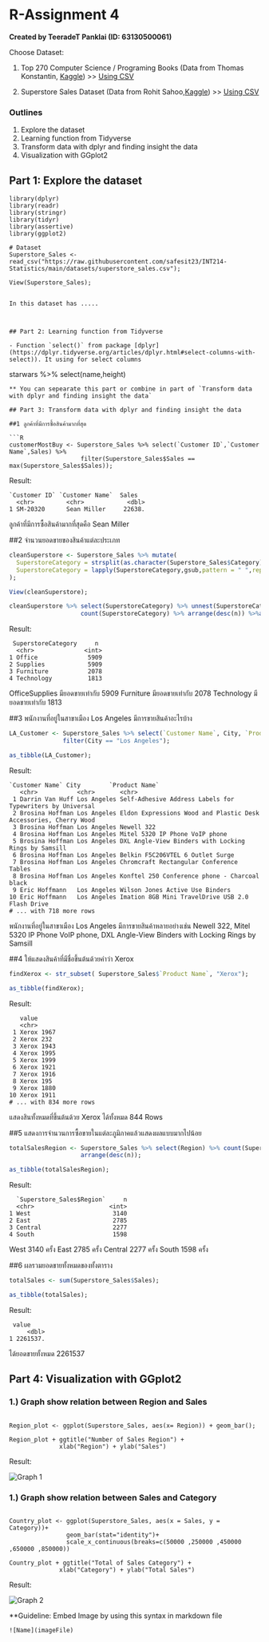 # R-Assignment 4

**Created by TeeradeT Panklai (ID: 63130500061)**

Choose Dataset:
1. Top 270 Computer Science / Programing Books (Data from Thomas Konstantin, [Kaggle](https://www.kaggle.com/thomaskonstantin/top-270-rated-computer-science-programing-books)) >> [Using CSV](https://raw.githubusercontent.com/safesit23/INT214-Statistics/main/datasets/prog_book.csv)

2. Superstore Sales Dataset (Data from Rohit Sahoo,[Kaggle](https://www.kaggle.com/rohitsahoo/sales-forecasting)) >> [Using CSV](https://raw.githubusercontent.com/safesit23/INT214-Statistics/main/datasets/superstore_sales.csv)


### Outlines
1. Explore the dataset
2. Learning function from Tidyverse
3. Transform data with dplyr and finding insight the data
4. Visualization with GGplot2

## Part 1: Explore the dataset

```
library(dplyr)
library(readr)
library(stringr)
library(tidyr)
library(assertive)
library(ggplot2)

# Dataset
Superstore_Sales <- read_csv("https://raw.githubusercontent.com/safesit23/INT214-Statistics/main/datasets/superstore_sales.csv");

View(Superstore_Sales);


In this dataset has .....



## Part 2: Learning function from Tidyverse

- Function `select()` from package [dplyr](https://dplyr.tidyverse.org/articles/dplyr.html#select-columns-with-select)). It using for select columns

```
starwars %>% select(name,height)
```
** You can sepearate this part or combine in part of `Transform data with dplyr and finding insight the data`

## Part 3: Transform data with dplyr and finding insight the data

##1 ลูกค้าที่มีการซื้อสินค้ามากที่สุด

```R
customerMostBuy <- Superstore_Sales %>% select(`Customer ID`,`Customer Name`,Sales) %>% 
                    filter(Superstore_Sales$Sales == max(Superstore_Sales$Sales));
```

Result:

```
`Customer ID` `Customer Name`  Sales
  <chr>         <chr>            <dbl>
1 SM-20320      Sean Miller     22638.
```
ลูกค้าที่มีการซื้อสินค้ามากที่สุดคือ Sean Miller

##2 จำนวนยอดขายของสินค้าแต่ละประเภท

```R
cleanSuperstore <- Superstore_Sales %>% mutate(
  SuperstoreCategory = strsplit(as.character(Superstore_Sales$Category)," "),
  SuperstoreCategory = lapply(SuperstoreCategory,gsub,pattern = " ",replacement= "")
);

View(cleanSuperstore);

cleanSuperstore %>% select(SuperstoreCategory) %>% unnest(SuperstoreCategory)%>%
                    count(SuperstoreCategory) %>% arrange(desc(n)) %>%as_tibble();

```

Result:

```
 SuperstoreCategory     n
  <chr>              <int>
1 Office              5909
2 Supplies            5909
3 Furniture           2078
4 Technology          1813
```
OfficeSupplies มียอดขายเท่ากับ 5909
Furniture มียอดขายเท่ากับ 2078
Technology มียอดขายเท่ากับ 1813

##3 พนักงานที่อยู่ในสาขาเมือง Los Angeles มีการขายสินค้าอะไรบ้าง

```R
LA_Customer <- Superstore_Sales %>% select(`Customer Name`, City, `Product Name`) %>% 
               filter(City == "Los Angeles");

as_tibble(LA_Customer);
```

Result:

```
`Customer Name` City        `Product Name`                                                  
   <chr>           <chr>       <chr>                                                           
 1 Darrin Van Huff Los Angeles Self-Adhesive Address Labels for Typewriters by Universal       
 2 Brosina Hoffman Los Angeles Eldon Expressions Wood and Plastic Desk Accessories, Cherry Wood
 3 Brosina Hoffman Los Angeles Newell 322                                                      
 4 Brosina Hoffman Los Angeles Mitel 5320 IP Phone VoIP phone                                  
 5 Brosina Hoffman Los Angeles DXL Angle-View Binders with Locking Rings by Samsill            
 6 Brosina Hoffman Los Angeles Belkin F5C206VTEL 6 Outlet Surge                                
 7 Brosina Hoffman Los Angeles Chromcraft Rectangular Conference Tables                        
 8 Brosina Hoffman Los Angeles Konftel 250 Conference phone - Charcoal black                   
 9 Eric Hoffmann   Los Angeles Wilson Jones Active Use Binders                                 
10 Eric Hoffmann   Los Angeles Imation 8GB Mini TravelDrive USB 2.0 Flash Drive                
# ... with 718 more rows
```
พนักงานที่อยู่ในสาขาเมือง Los Angeles มีการขายสินค้าหลายอย่างเช่น  Newell 322, Mitel 5320 IP Phone VoIP phone, DXL Angle-View Binders with Locking Rings by Samsill  

##4 ให้แสดงสินค้าที่มีชื่อขึ้นต้นด้วยคำว่า Xerox 

```R
findXerox <- str_subset( Superstore_Sales$`Product Name`, "Xerox");

as_tibble(findXerox);
```

Result:

```
   value     
   <chr>     
 1 Xerox 1967
 2 Xerox 232 
 3 Xerox 1943
 4 Xerox 1995
 5 Xerox 1999
 6 Xerox 1921
 7 Xerox 1916
 8 Xerox 195 
 9 Xerox 1880
10 Xerox 1911
# ... with 834 more rows
```
แสดงสินทั้งหมดที่ขึ้นต้นด้วย Xerox ได้ทั้งหมด 844 Rows

##5 แสดงการจำนวนการซื้อขายในแต่ละภูมิภาคแล้วแสดงผลแบบมากไปน้อย

```R
totalSalesRegion <- Superstore_Sales %>% select(Region) %>% count(Superstore_Sales$Region) %>% 
                    arrange(desc(n));

as_tibble(totalSalesRegion);
```

Result:

```
  `Superstore_Sales$Region`     n
  <chr>                     <int>
1 West                       3140
2 East                       2785
3 Central                    2277
4 South                      1598
```
West 3140 ครั้ง
East 2785 ครั้ง
Central 2277 ครั้ง
South 1598 ครั้ง

##6 ผลรวมยอดขายทั้งหมดของทั้งตาราง

```R
totalSales <- sum(Superstore_Sales$Sales);

as_tibble(totalSales);
```

Result:

```
 value
     <dbl>
1 2261537.
```
ได้ยอดขายทั้งหมด 2261537 

## Part 4: Visualization with GGplot2
### 1.) Graph show relation between Region and Sales
```

Region_plot <- ggplot(Superstore_Sales, aes(x= Region)) + geom_bar(); 

Region_plot + ggtitle("Number of Sales Region") +
              xlab("Region") + ylab("Sales")
```
Result:

![Graph 1](RegionPlot.png)

### 1.) Graph show relation between Sales and Category
```

Country_plot <- ggplot(Superstore_Sales, aes(x = Sales, y = Category))+
                geom_bar(stat="identity")+
                scale_x_continuous(breaks=c(50000 ,250000 ,450000 ,650000 ,850000))

Country_plot + ggtitle("Total of Sales Category") +
              xlab("Category") + ylab("Total Sales")
```
Result:

![Graph 2](CountryPlot.png)


**Guideline:
Embed Image by using this syntax in markdown file
````
![Name](imageFile)
````
